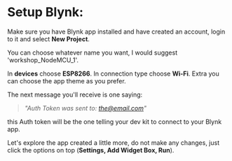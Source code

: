 # Setup Blynk:

Make sure you have Blynk app installed and have created an account, login to it and select **New Project**.

You can choose whatever name you want, I would suggest 'workshop_NodeMCU_1'.

In **devices** choose **ESP8266**. In connection type choose **Wi-Fi**. Extra you can choose the app theme as you prefer.

The next message you'll receive is one saying:

> *"Auth Token was sent to: the@email.com"*

this Auth token will be the one telling your dev kit to connect to your Blynk app.

Let's explore the app created a little more, do not make any changes, just click the options on top (**Settings, Add Widget Box, Run**).